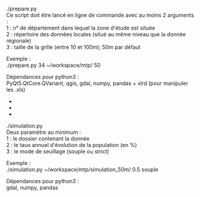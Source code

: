 ./prepare.py  
Ce script doit être lancé en ligne de commande avec au moins 2 arguments :  
    1 : n° de département dans lequel la zone d'étude est située  
    2 : répertoire des données locales (situé au même niveau que la donnée régionale)  
    3 : taille de la grille (entre 10 et 100m); 50m par défaut  
   
Exemple :  
    ./prepare.py 34 ~/workspace/mtp/ 50  
    
Dépendances pour python3 :  
    PyQt5.QtCore.QVariant, qgis, gdal, numpy, pandas + xlrd (pour manipuler les .xls)  

*  
*  
*  

./simulation.py  
Deux paramètre au minimum :  
    1 : le dossier contenant la donnée  
    2 : le taux annuel d'évolution de la population (en %)  
    3 : le mode de seuillage (souple ou strict)  
    
Exemple :  
    ./simulation.py ~/workspace/mtp/simulation_50m/ 0.5 souple  
    
Dépendances pour python3 :  
    gdal, numpy, pandas  

    
